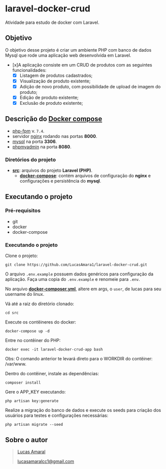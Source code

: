 # laravel-docker-crud

Atividade para estudo de docker com Laravel.

## Objetivo

O objetivo desse projeto é criar um ambiente PHP com banco de dados Mysql que rode uma aplicação web desenvolvida em Laravel.
- [x]A aplicação consiste em um CRUD de produtos com as seguintes funcionalidades:
  - [x] Listagem de produtos cadastrados;
  - [x] Visualização de produto existente;
  - [x] Adição de novo produto, com possibilidade de upload de imagem do produto;
  - [x] Edição de produto existente;
  - [x] Exclusão de produto existente;

## Descrição do **[Docker compose](https://docs.docker.com/compose/)**

- [php-fpm](https://www.php.net/manual/en/install.fpm.php) v. `7.4`.
- servidor [nginx](https://www.nginx.com/) rodando nas portas **8000**.
- [mysql](https://www.mysql.com/) na porta **3306**.
- [phpmyadmin](https://www.phpmyadmin.net/) na porta **8080**.

### Diretórios do projeto
- **[src](https://github.com/LucasAmara1/laravel-docker-crud/tree/main/src)**: arquivos do projeto **Laravel (PHP)**.
  - **[docker-compose](https://github.com/LucasAmara1/laravel-docker-crud/tree/main/src/docker-compose)**: contém arquivos de configuração do **nginx** e configurações e persistência do **mysql**.

## Executando o projeto

### Pré-requisitos
* git
* docker
* docker-compose

### Executando o projeto

Clone o projeto:
```
git clone https://github.com/LucasAmara1/laravel-docker-crud.git
```

O arquivo `.env.example` possuem dados genéricos para configuração da aplicação. Faça uma copia do `.env.example` e renomeie para `.env`.

No arquivo **[docker-composer.yml](https://github.com/LucasAmara1/laravel-docker-crud/blob/main/src/docker-compose.yml)**,  altere em args, o `user`, de lucas para seu username do linux.

Vá até a raiz do diretório clonado:
```
cd src
```

Execute os contêineres do docker:
```
docker-compose up -d
```

Entre no contêiner do PHP:
```
docker exec -it laravel-docker-crud-app bash
```

Obs: O comando anterior te levará direto para o WORKDIR do contêiner: /var/www.

Dentro do contêiner, instale as dependências:
```
composer install
```

Gere o APP_KEY executando:
```
php artisan key:generate
```

Realize a migração do banco de dados e execute os seeds para criação dos usuários para testes e configurações necessárias:
```
php artisan migrate --seed
```
## Sobre o autor
> [Lucas Amaral](https://www.linkedin.com/in/lucas-amaral-727b1613a/)
> 
> [lucasamaralcc1@gmail.com](mailto:lucasamaralcc1@gmail.com)


